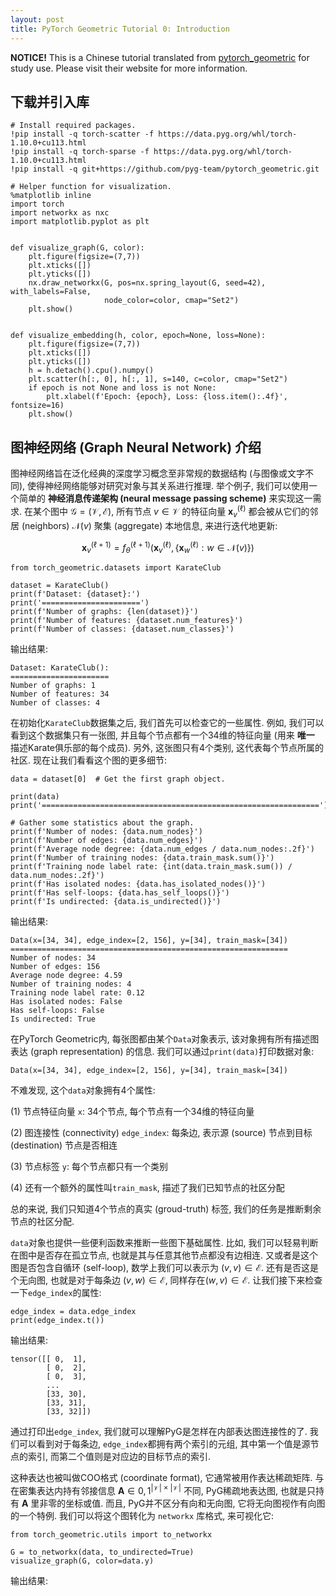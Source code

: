 ```yaml
---
layout: post
title: PyTorch Geometric Tutorial 0: Introduction
---
```


**NOTICE!** This is a Chinese tutorial translated from [pytorch_geometric](https://pytorch-geometric.readthedocs.io/en/latest/notes/colabs.html) for study use. Please visit their website for more information.

## 下载并引入库
```
# Install required packages.
!pip install -q torch-scatter -f https://data.pyg.org/whl/torch-1.10.0+cu113.html
!pip install -q torch-sparse -f https://data.pyg.org/whl/torch-1.10.0+cu113.html
!pip install -q git+https://github.com/pyg-team/pytorch_geometric.git

# Helper function for visualization.
%matplotlib inline
import torch
import networkx as nxc
import matplotlib.pyplot as plt


def visualize_graph(G, color):
    plt.figure(figsize=(7,7))
    plt.xticks([])
    plt.yticks([])
    nx.draw_networkx(G, pos=nx.spring_layout(G, seed=42), with_labels=False,
                     node_color=color, cmap="Set2")
    plt.show()


def visualize_embedding(h, color, epoch=None, loss=None):
    plt.figure(figsize=(7,7))
    plt.xticks([])
    plt.yticks([])
    h = h.detach().cpu().numpy()
    plt.scatter(h[:, 0], h[:, 1], s=140, c=color, cmap="Set2")
    if epoch is not None and loss is not None:
        plt.xlabel(f'Epoch: {epoch}, Loss: {loss.item():.4f}', fontsize=16)
    plt.show()
```

## 图神经网络 (Graph Neural Network) 介绍
图神经网络旨在泛化经典的深度学习概念至非常规的数据结构 (与图像或文字不同), 使得神经网络能够对研究对象与其关系进行推理. 举个例子, 我们可以使用一个简单的 **神经消息传递架构 (neural message passing scheme)** 来实现这一需求. 在某个图中 $\mathcal{G} = (\mathcal{V}, \mathcal{E})$, 所有节点 $v \in \mathcal{V}$ 的特征向量 $\mathbf{x}_v^{(\ell)}$ 都会被从它们的邻居 (neighbors) $\mathcal{N}(v)$ 聚集 (aggregate) 本地信息, 来进行迭代地更新:

$$
\mathbf{x}_v^{(\ell + 1)} = f^{(\ell + 1)}_{\theta} \left( \mathbf{x}_v^{(\ell)}, \left\{ \mathbf{x}_w^{(\ell)} : w \in \mathcal{N}(v) \right\} \right)
$$

```
from torch_geometric.datasets import KarateClub

dataset = KarateClub()
print(f'Dataset: {dataset}:')
print('======================')
print(f'Number of graphs: {len(dataset)}')
print(f'Number of features: {dataset.num_features}')
print(f'Number of classes: {dataset.num_classes}')
```
输出结果:
```
Dataset: KarateClub():
======================
Number of graphs: 1
Number of features: 34
Number of classes: 4
```

在初始化`KarateClub`数据集之后, 我们首先可以检查它的一些属性. 例如, 我们可以看到这个数据集只有一张图, 并且每个节点都有一个34维的特征向量 (用来 **唯一** 描述Karate俱乐部的每个成员). 另外, 这张图只有4个类别, 这代表每个节点所属的社区. 现在让我们看看这个图的更多细节:

```
data = dataset[0]  # Get the first graph object.

print(data)
print('==============================================================')

# Gather some statistics about the graph.
print(f'Number of nodes: {data.num_nodes}')
print(f'Number of edges: {data.num_edges}')
print(f'Average node degree: {data.num_edges / data.num_nodes:.2f}')
print(f'Number of training nodes: {data.train_mask.sum()}')
print(f'Training node label rate: {int(data.train_mask.sum()) / data.num_nodes:.2f}')
print(f'Has isolated nodes: {data.has_isolated_nodes()}')
print(f'Has self-loops: {data.has_self_loops()}')
print(f'Is undirected: {data.is_undirected()}')
```
输出结果:
```
Data(x=[34, 34], edge_index=[2, 156], y=[34], train_mask=[34])
==============================================================
Number of nodes: 34
Number of edges: 156
Average node degree: 4.59
Number of training nodes: 4
Training node label rate: 0.12
Has isolated nodes: False
Has self-loops: False
Is undirected: True
```
在PyTorch Geometric内, 每张图都由某个`Data`对象表示, 该对象拥有所有描述图表达 (graph representation) 的信息. 我们可以通过`print(data)`打印数据对象:
```
Data(x=[34, 34], edge_index=[2, 156], y=[34], train_mask=[34])
```
不难发现, 这个`data`对象拥有4个属性: 

(1) 节点特征向量 `x`: 34个节点, 每个节点有一个34维的特征向量

(2) 图连接性 (connectivity) `edge_index`: 每条边, 表示源 (source) 节点到目标 (destination) 节点是否相连

(3) 节点标签 `y`: 每个节点都只有一个类别

(4) 还有一个额外的属性叫`train_mask`, 描述了我们已知节点的社区分配

总的来说, 我们只知道4个节点的真实 (groud-truth) 标签, 我们的任务是推断剩余节点的社区分配.

`data`对象也提供一些便利函数来推断一些图下基础属性. 比如, 我们可以轻易判断在图中是否存在孤立节点, 也就是其与任意其他节点都没有边相连. 又或者是这个图是否包含自循环 (self-loop), 数学上我们可以表示为 $(v, v) \in \mathcal{E}$. 还有是否这是个无向图, 也就是对于每条边 $(v, w) \in \mathcal{E}$, 同样存在$(w, v) \in \mathcal{E}$. 让我们接下来检查一下`edge_index`的属性:

```
edge_index = data.edge_index
print(edge_index.t())
```
输出结果:
```
tensor([[ 0,  1],
        [ 0,  2],
        [ 0,  3],
        ...
        [33, 30],
        [33, 31],
        [33, 32]])
```
通过打印出`edge_index`, 我们就可以理解PyG是怎样在内部表达图连接性的了. 我们可以看到对于每条边, `edge_index`都拥有两个索引的元组, 其中第一个值是源节点的索引, 而第二个值则是对应边的目标节点的索引.

这种表达也被叫做COO格式 (coordinate format), 它通常被用作表达稀疏矩阵. 与在密集表达内持有邻接信息 $\mathbf{A} \in {0, 1}^{|\mathcal{V}| \times |\mathcal{V}|}$ 不同, PyG稀疏地表达图, 也就是只持有 $\mathbf{A}$ 里非零的坐标或值. 而且, PyG并不区分有向和无向图, 它将无向图视作有向图的一个特例. 我们可以将这个图转化为 `networkx` 库格式, 来可视化它:

```
from torch_geometric.utils import to_networkx

G = to_networkx(data, to_undirected=True)
visualize_graph(G, color=data.y)
```
输出结果: 